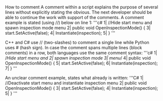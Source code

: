 How to comment
A comment within a script explains the purpose of several lines without explicitly stating the obvious. The next developer should be able to continue the work with support of the comments. A comment example is stated (using //) below on line 1:
'''c# 
1|  //Hide start menu and spawn inspection mode menu
2|  public void OpenInspectionMode() {
3|      start.SetActive(false);
4|      Instantiate(inspection);
5|  }
'''

C++ and C# use // (two-slashes) to comment a single line while Python uses # (hash sign). In case the comment spans multiple lines (block comments) in a row, both languages use the same comment syntax:
'''c# 
1|  /*Hide start menu and 
2|    spawn inspection mode 
3|    menu*/
4|  public void OpenInspectionMode() {
5|      start.SetActive(false);
6|      Instantiate(inspection);
7|  }
'''
 
An unclear comment example, states what already is written:
'''C#
1|  //Deactivate start menu and instantiate inspection menu
2|  public void OpenInspectionMode() {
3|      start.SetActive(false);
4|      Instantiate(inspection);
5|  }
''' 
